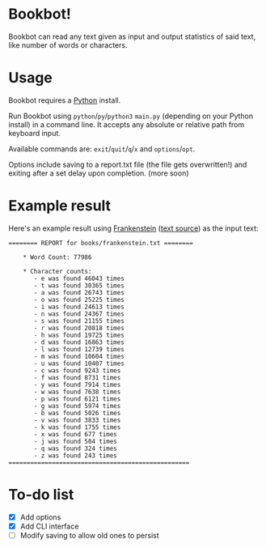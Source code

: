 # Bookbot!
   Bookbot can read any text given as input and output statistics of said text, like number of words or characters.

# Usage
   Bookbot requires a [Python](https://www.python.org/) install.
   
   Run Bookbot using `python`/`py`/`python3` `main.py` (depending on your Python install) in a command line. It accepts any absolute or relative path from keyboard input.

   Available commands are: `exit`/`quit`/`q`/`x` and `options`/`opt`.

   Options include saving to a report.txt file (the file gets overwritten!) and exiting after a set delay upon completion. (more soon)

# Example result
   Here's an example result using [Frankenstein](https://en.wikipedia.org/wiki/Frankenstein) ([text source](https://raw.githubusercontent.com/asweigart/codebreaker/master/frankenstein.txt)) as the input text:

```
======== REPORT for books/frankenstein.txt ========

    * Word Count: 77986

    * Character counts:
       - e was found 46043 times
       - t was found 30365 times
       - a was found 26743 times
       - o was found 25225 times
       - i was found 24613 times
       - n was found 24367 times
       - s was found 21155 times
       - r was found 20818 times
       - h was found 19725 times
       - d was found 16863 times
       - l was found 12739 times
       - m was found 10604 times
       - u was found 10407 times
       - c was found 9243 times
       - f was found 8731 times
       - y was found 7914 times
       - w was found 7638 times
       - p was found 6121 times
       - g was found 5974 times
       - b was found 5026 times
       - v was found 3833 times
       - k was found 1755 times
       - x was found 677 times
       - j was found 504 times
       - q was found 324 times
       - z was found 243 times
==================================================
   ```
# To-do list
   - [x] Add options
   - [x] Add CLI interface
   - [ ] Modify saving to allow old ones to persist
